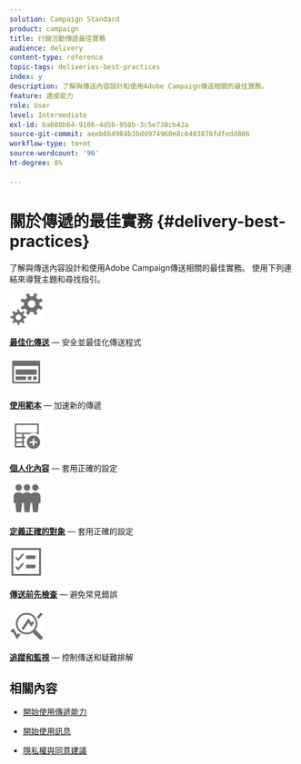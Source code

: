```yaml
---
solution: Campaign Standard
product: campaign
title: 行銷活動傳遞最佳實務
audience: delivery
content-type: reference
topic-tags: deliveries-best-practices
index: y
description: 了解與傳送內容設計和使用Adobe Campaign傳送相關的最佳實務。
feature: 達成能力
role: User
level: Intermediate
exl-id: ba080b64-9106-4d5b-958b-3c5e738cb42a
source-git-commit: aeeb6b4984b3bdd974960e8c6403876fdfedd886
workflow-type: tm+mt
source-wordcount: '96'
ht-degree: 8%

---
```


# 關於傳遞的最佳實務 {#delivery-best-practices}

了解與傳送內容設計和使用Adobe Campaign傳送相關的最佳實務。 使用下列連結來導覽主題和尋找指引。

<img src="assets/do-not-localize/optimize.svg"  width="60px">

**[最佳化傳送](optimize-delivery.md)**  — 安全並最佳化傳送程式

<img src="assets/do-not-localize/design.svg"  width="60px">

**[使用範本](use-templates.md)**  — 加速新的傳遞

<img src="assets/do-not-localize/custom.svg"  width="60px">

**[個人化內容](design-and-personalize.md)**  — 套用正確的設定

<img src="assets/do-not-localize/profiles.svg"  width="60px">

**[定義正確的對象](define-the-right-audience.md)**  — 套用正確的設定

<img src="assets/do-not-localize/start.svg"  width="60px">

**[傳送前先檢查](check-before-sending.md)**  — 避免常見錯誤

<img src="assets/do-not-localize/troubleshoot.svg"  width="60px">

**[追蹤和監視](track-and-monitor.md)**  — 控制傳送和疑難排解

## 相關內容

* [開始使用傳遞能力](../../sending/using/about-deliverability.md)

* [開始使用訊息](../../channels/using/get-started-communication-channels.md)

* [隱私權與同意建議](../../start/using/privacy.md)
